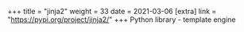 +++
title = "jinja2"
weight = 33
date = 2021-03-06
[extra]
link = "https://pypi.org/project/jinja2/"
+++
Python library - template engine

